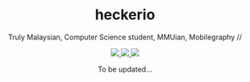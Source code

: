 <h1 align="center">
  heckerio
</h1>

<p align="center">
  Truly Malaysian, Computer Science student, MMUian, Mobilegraphy // 
</p>

<p align="center">
  <a href="https://www.instagram.com/heckerio/">
    <img src="https://img.shields.io/badge/Instagram-E4405F?style=for-the-badge&logo=instagram&logoColor=white" />
  </a>
  <a href="https://twitter.com/heckerioXD">
    <img src="https://img.shields.io/badge/Twitter-1DA1F2?style=for-the-badge&logo=twitter&logoColor=white" />  
  </a>
  <a href="https://www.linkedin.com/in/henrylawjunwei/">
    <img src="https://img.shields.io/badge/LinkedIn-0077B5?style=for-the-badge&logo=linkedin&logoColor=white" />
  </a>
</p>

<p align="center">
  To be updated...
</p>
<div class="workspace">
  
</div>
